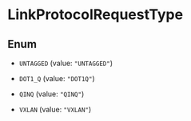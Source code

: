

# LinkProtocolRequestType

## Enum


* `UNTAGGED` (value: `"UNTAGGED"`)

* `DOT1_Q` (value: `"DOT1Q"`)

* `QINQ` (value: `"QINQ"`)

* `VXLAN` (value: `"VXLAN"`)



